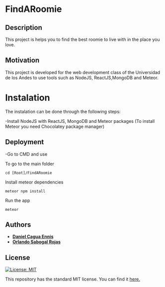 # FindARoomie
## Description
This project is helps you to find the best roomie to live with in the place you love.

## Motivation
This project is developed for the web development class of the Universidad de los Andes to use tools such as NodeJS, ReactJS,MongoDB and Meteor.

# Instalation
The instalation can be done through the following steps:

-Install NodeJS with ReactJS, MongoDB and Meteor packages (To install Meteor you need Chocolatey package manager)

## Deployment

-Go to CMD and use

To go to the main folder

```cd [Root]/FindARoomie```

Install meteor dependencies

```meteor npm install```

Run the app

```meteor```

## Authors
* [__Daniel Cagua Ennis__](https://github.com/dcagua10)
* [__Orlando Sabogal Rojas__](https://github.com/osabogal10)


## License
[![License: MIT](https://img.shields.io/badge/License-MIT-yellow.svg)](https://opensource.org/licenses/MIT)

This repository has the standard MIT license. You can find it [here.](https://github.com/osabogal10/FindARoomie/blob/master/LICENSE)
